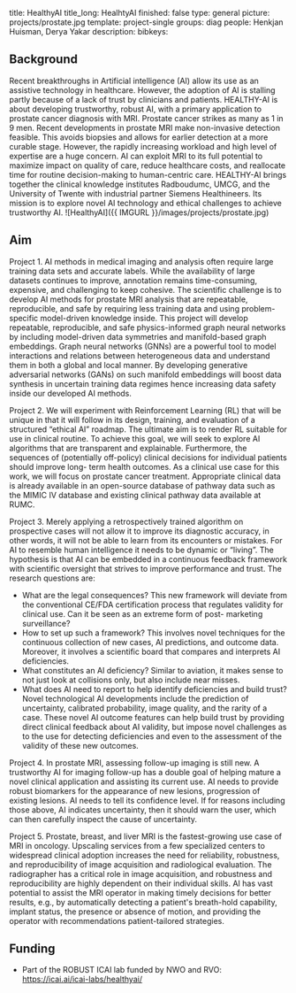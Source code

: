 title: HealthyAI
title_long: HealhtyAI
finished: false
type: general
picture: projects/prostate.jpg
template: project-single
groups: diag
people: Henkjan Huisman, Derya Yakar
description: 
bibkeys: 

## Background

Recent breakthroughs in Artificial intelligence (AI) allow its use as an assistive technology in
healthcare. However, the adoption of AI is stalling partly because of a lack of trust by clinicians and
patients. HEALTHY-AI is about developing trustworthy, robust AI, with a primary application to prostate
cancer diagnosis with MRI. Prostate cancer strikes as many as 1 in 9 men. Recent developments in
prostate MRI make non-invasive detection feasible. This avoids biopsies and allows for earlier
detection at a more curable stage. However, the rapidly increasing workload and high level of expertise
are a huge concern. AI can exploit MRI to its full potential to maximize impact on quality of care, reduce
healthcare costs, and reallocate time for routine decision-making to human-centric care.
HEALTHY-AI brings together the clinical knowledge institutes Radboudumc, UMCG, and the University
of Twente with industrial partner Siemens Healthineers. Its mission is to explore novel AI technology
and ethical challenges to achieve trustworthy AI.
![HealthyAI]({{ IMGURL }}/images/projects/prostate.jpg)

## Aim

Project 1. AI methods in medical imaging and analysis often require large training data sets and accurate labels.
While the availability of large datasets continues to improve, annotation remains time-consuming, expensive, and
challenging to keep cohesive. The scientific challenge is to develop AI methods for prostate MRI analysis that are
repeatable, reproducible, and safe by requiring less training data and using problem-specific model-driven
knowledge inside. This project will develop repeatable, reproducible, and safe physics-informed graph neural
networks by including model-driven data symmetries and manifold-based graph embeddings. Graph neural networks (GNNs) are a powerful tool to model interactions and relations between heterogeneous data and understand them in both a global and local manner. By developing generative adversarial networks (GANs) on such manifold embeddings will boost data synthesis in uncertain training data regimes hence increasing data
safety inside our developed AI methods.

Project 2. We will experiment with Reinforcement Learning (RL) that will be unique in that it will follow in its design,
training, and evaluation of a structured “ethical AI” roadmap. The ultimate aim is to render RL suitable for use in
clinical routine. To achieve this goal, we will seek to explore AI algorithms that are transparent and explainable.
Furthermore, the sequences of (potentially off-policy) clinical decisions for individual patients should improve long-
term health outcomes. As a clinical use case for this work, we will focus on prostate cancer treatment. Appropriate
clinical data is already available in an open-source database of pathway data such as the MIMIC IV database and
existing clinical pathway data available at RUMC.

Project 3. Merely applying a retrospectively trained algorithm on prospective cases will not allow it to improve its
diagnostic accuracy, in other words, it will not be able to learn from its encounters or mistakes. For AI to resemble
human intelligence it needs to be dynamic or “living”. The hypothesis is that AI can be embedded in a continuous
feedback framework with scientific oversight that strives to improve performance and trust. The research questions
are:
* What are the legal consequences? This new framework will deviate from the conventional CE/FDA certification process that regulates validity for clinical use. Can it be seen as an extreme form of post-
marketing surveillance?
* How to set up such a framework? This involves novel techniques for the continuous collection of new
cases, AI predictions, and outcome data. Moreover, it involves a scientific board that compares and
interprets AI deficiencies.
* What constitutes an AI deficiency? Similar to aviation, it makes sense to not just look at collisions only,
but also include near misses.
* What does AI need to report to help identify deficiencies and build trust? Novel technological AI
developments include the prediction of uncertainty, calibrated probability, image quality, and the rarity of a
case. These novel AI outcome features can help build trust by providing direct clinical feedback about AI
validity, but impose novel challenges as to the use for detecting deficiencies and even to the assessment
of the validity of these new outcomes.

Project 4. In prostate MRI, assessing follow-up imaging is still new. A trustworthy AI for imaging follow-up has a
double goal of helping mature a novel clinical application and assisting its current use. AI needs to provide robust
biomarkers for the appearance of new lesions, progression of existing lesions. AI needs to tell its confidence level.
If for reasons including those above, AI indicates uncertainty, then it should warn the user, which can then carefully
inspect the cause of uncertainty.

Project 5. Prostate, breast, and liver MRI is the fastest-growing use case of MRI in oncology. Upscaling services
from a few specialized centers to widespread clinical adoption increases the need for reliability, robustness, and
reproducibility of image acquisition and radiological evaluation. The radiographer has a critical role in image
acquisition, and robustness and reproducibility are highly dependent on their individual skills. AI has vast potential
to assist the MRI operator in making timely decisions for better results, e.g., by automatically detecting a patient's
breath-hold capability, implant status, the presence or absence of motion, and providing the operator with
recommendations patient-tailored strategies.

## Funding
* Part of the ROBUST ICAI lab funded by NWO and RVO: https://icai.ai/icai-labs/healthyai/
